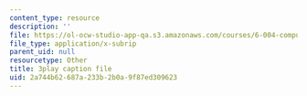 ```yaml
---
content_type: resource
description: ''
file: https://ol-ocw-studio-app-qa.s3.amazonaws.com/courses/6-004-computation-structures-spring-2017/2a744b62687a233b2b0a9f87ed309623_B7F6vh_plHw.srt
file_type: application/x-subrip
parent_uid: null
resourcetype: Other
title: 3play caption file
uid: 2a744b62-687a-233b-2b0a-9f87ed309623
---
```

